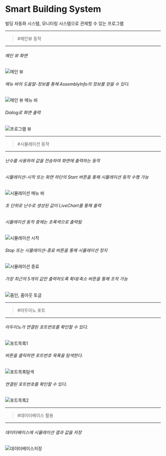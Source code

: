 # Smart Building System

빌딩 자동화 시스템, 모니터링 시스템으로 관제할 수 있는 프로그램
****
>#메인뷰 동작
****
###### 메인 뷰 화면
![메인 뷰](/readmeFile/MainView.PNG)
###### 메뉴 바의 도움말-정보를 통해 AssemblyInfo의 정보를 얻을 수 있다.
![메인 뷰 메뉴 바](/readmeFile/ThisProgramViewMenuBar.PNG)
###### Dialog로 화면 출력
![프로그램 뷰](/readmeFile/ThisProgramView.PNG)
****
>#시뮬레이션 동작
****
###### 난수를 사용하여 값을 전송하여 화면에 출력하는 동작
###### 시뮬레이션-시작 또는 화면 하단의 Start 버튼을 통해 시뮬레이션 동작 수행 가능
![시뮬레이션 메뉴 바](/readmeFile/SimulationMenuBar.PNG)
###### 초 단위로 난수로 생성된 값이 LiveChart를 통해 출력
###### 시뮬레이션 동작 중에는 초록색으로 출력됨
![시뮬레이션 시작](/readmeFile/SimulationStart.PNG)
###### Stop 또는 시뮬레이션-종료 버튼을 통해 시뮬레이션 정지
![시뮬레이션 종료](/readmeFile/SimulationStop.PNG)
###### 가장 최근의 5개의 값만 출력하도록 확대/축소 버튼을 통해 조작 가능 
![줌인, 줌아웃 토글](/readmeFile/SimulationZoomIn.PNG)
****
>#아두이노 포트
****
###### 아두이노가 연결된 포트번호를 확인할 수 있다.
![포트목록1](/readmeFile/PortListNone.PNG)
###### 버튼을 클릭하면 포트번호 목록을 탐색한다.
![포트목록탐색](/readmeFile/PortListReset.PNG)
###### 연결된 포트번호를 확인할 수 있다.
![포트목록2](/readmeFile/PortListNew.PNG)
****
>#데이터베이스 활용
****
###### 데이터베이스에 시뮬레이션 결과 값을 저장
![데이터베이스저장](/readmeFile/DBDATA.PNG)
